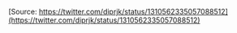 [Source: https://twitter.com/diprjk/status/1310562335057088512](https://twitter.com/diprjk/status/1310562335057088512)